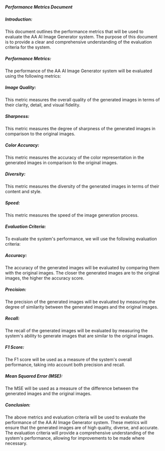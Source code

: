 ##### Performance Metrics Document

##### Introduction:
This document outlines the performance metrics that will be used to evaluate the AA AI Image Generator system. The purpose of this document is to provide a clear and comprehensive understanding of the evaluation criteria for the system.

##### Performance Metrics:
The performance of the AA AI Image Generator system will be evaluated using the following metrics:

##### Image Quality: 
This metric measures the overall quality of the generated images in terms of their clarity, detail, and visual fidelity.

##### Sharpness: 
This metric measures the degree of sharpness of the generated images in comparison to the original images.

##### Color Accuracy: 
This metric measures the accuracy of the color representation in the generated images in comparison to the original images.

##### Diversity: 
This metric measures the diversity of the generated images in terms of their content and style.

##### Speed: 
This metric measures the speed of the image generation process.

##### Evaluation Criteria:
To evaluate the system's performance, we will use the following evaluation criteria:

##### Accuracy: 
The accuracy of the generated images will be evaluated by comparing them with the original images. The closer the generated images are to the original images, the higher the accuracy score.

##### Precision: 
The precision of the generated images will be evaluated by measuring the degree of similarity between the generated images and the original images.

##### Recall: 
The recall of the generated images will be evaluated by measuring the system's ability to generate images that are similar to the original images.

##### F1 Score: 
The F1 score will be used as a measure of the system's overall performance, taking into account both precision and recall.

##### Mean Squared Error (MSE): 
The MSE will be used as a measure of the difference between the generated images and the original images.

##### Conclusion:
The above metrics and evaluation criteria will be used to evaluate the performance of the AA AI Image Generator system. These metrics will ensure that the generated images are of high quality, diverse, and accurate. The evaluation criteria will provide a comprehensive understanding of the system's performance, allowing for improvements to be made where necessary.
